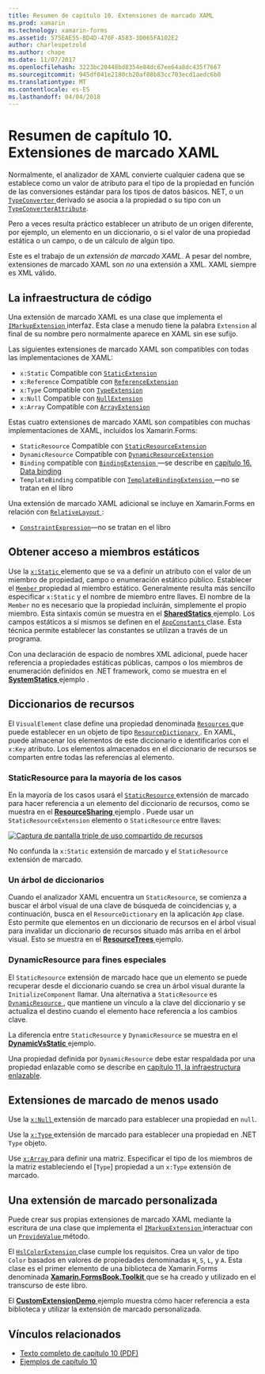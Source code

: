 ```yaml
---
title: Resumen de capítulo 10. Extensiones de marcado XAML
ms.prod: xamarin
ms.technology: xamarin-forms
ms.assetid: 575EAE55-BD4D-470F-A583-3D065FA102E2
author: charlespetzold
ms.author: chape
ms.date: 11/07/2017
ms.openlocfilehash: 3223bc20448bd8354e84dc67ee64a8dc435f7667
ms.sourcegitcommit: 945df041e2180cb20af08b83cc703ecd1aedc6b0
ms.translationtype: MT
ms.contentlocale: es-ES
ms.lasthandoff: 04/04/2018
---
```

# <a name="summary-of-chapter-10-xaml-markup-extensions"></a>Resumen de capítulo 10. Extensiones de marcado XAML

Normalmente, el analizador de XAML convierte cualquier cadena que se establece como un valor de atributo para el tipo de la propiedad en función de las conversiones estándar para los tipos de datos básicos. NET, o un [ `TypeConverter` ](https://developer.xamarin.com/api/type/Xamarin.Forms.TypeConverter/) derivado se asocia a la propiedad o su tipo con un [`TypeConverterAttribute`](https://developer.xamarin.com/api/type/Xamarin.Forms.TypeConverterAttribute/).

Pero a veces resulta práctico establecer un atributo de un origen diferente, por ejemplo, un elemento en un diccionario, o si el valor de una propiedad estática o un campo, o de un cálculo de algún tipo.

Este es el trabajo de un *extensión de marcado XAML*. A pesar del nombre, extensiones de marcado XAML son *no* una extensión a XML. XAML siempre es XML válido.

## <a name="the-code-infrastructure"></a>La infraestructura de código

Una extensión de marcado XAML es una clase que implementa el [ `IMarkupExtension` ](https://developer.xamarin.com/api/type/Xamarin.Forms.Xaml.IMarkupExtension/) interfaz. Esta clase a menudo tiene la palabra `Extension` al final de su nombre pero normalmente aparece en XAML sin ese sufijo.

Las siguientes extensiones de marcado XAML son compatibles con todas las implementaciones de XAML:

- `x:Static` Compatible con [`StaticExtension`](https://developer.xamarin.com/api/type/Xamarin.Forms.Xaml.StaticExtension/)
- `x:Reference` Compatible con [`ReferenceExtension`](https://developer.xamarin.com/api/type/Xamarin.Forms.Xaml.ReferenceExtension/)
- `x:Type` Compatible con [`TypeExtension`](https://developer.xamarin.com/api/type/Xamarin.Forms.Xaml.TypeExtension/)
- `x:Null` Compatible con [`NullExtension`](https://developer.xamarin.com/api/type/Xamarin.Forms.Xaml.NullExtension/)
- `x:Array` Compatible con [`ArrayExtension`](https://developer.xamarin.com/api/type/Xamarin.Forms.Xaml.ArrayExtension/)

Estas cuatro extensiones de marcado XAML son compatibles con muchas implementaciones de XAML, incluidos los Xamarin.Forms:

- `StaticResource` Compatible con [`StaticResourceExtension`](https://developer.xamarin.com/api/type/Xamarin.Forms.Xaml.StaticResourceExtension/)
- `DynamicResource` Compatible con [`DynamicResourceExtension`](https://developer.xamarin.com/api/type/Xamarin.Forms.Xaml.DynamicResourceExtension/)
- `Binding` compatible con [ `BindingExtension` ](https://developer.xamarin.com/api/type/Xamarin.Forms.Xaml.BindingExtension/) &mdash;se describe en [capítulo 16. Data binding](#chapter16)
- `TemplateBinding` compatible con [ `TemplateBindingExtension` ](https://developer.xamarin.com/api/type/Xamarin.Forms.Xaml.TemplateBindingExtension/) &mdash;no se tratan en el libro

Una extensión de marcado XAML adicional se incluye en Xamarin.Forms en relación con [ `RelativeLayout` ](https://developer.xamarin.com/api/type/Xamarin.Forms.RelativeLayout/):

- [`ConstraintExpression`](https://developer.xamarin.com/api/type/Xamarin.Forms.ConstraintExpression/)&mdash;no se tratan en el libro

## <a name="accessing-static-members"></a>Obtener acceso a miembros estáticos

Use la [ `x:Static` ](https://developer.xamarin.com/api/type/Xamarin.Forms.Xaml.StaticExtension/) elemento que se va a definir un atributo con el valor de un miembro de propiedad, campo o enumeración estático público. Establecer el [ `Member` ](https://developer.xamarin.com/api/property/Xamarin.Forms.Xaml.StaticExtension.Member/) propiedad al miembro estático. Generalmente resulta más sencillo especificar `x:Static` y el nombre de miembro entre llaves. El nombre de la `Member` no es necesario que la propiedad incluirán, simplemente el propio miembro. Esta sintaxis común se muestra en el [ **SharedStatics** ](https://github.com/xamarin/xamarin-forms-book-samples/tree/master/Chapter10/SharedStatics) ejemplo. Los campos estáticos a sí mismos se definen en el [ `AppConstants` ](https://github.com/xamarin/xamarin-forms-book-samples/blob/master/Chapter10/SharedStatics/SharedStatics/SharedStatics/AppConstants.cs) clase. Esta técnica permite establecer las constantes se utilizan a través de un programa.

Con una declaración de espacio de nombres XML adicional, puede hacer referencia a propiedades estáticas públicas, campos o los miembros de enumeración definidos en .NET framework, como se muestra en el [ **SystemStatics** ](https://github.com/xamarin/xamarin-forms-book-samples/tree/master/Chapter10/SystemStatics) ejemplo .

## <a name="resource-dictionaries"></a>Diccionarios de recursos

El `VisualElement` clase define una propiedad denominada [ `Resources` ](https://developer.xamarin.com/api/property/Xamarin.Forms.VisualElement.Resources/) que puede establecer en un objeto de tipo [ `ResourceDictionary` ](https://developer.xamarin.com/api/type/Xamarin.Forms.ResourceDictionary/). En XAML, puede almacenar los elementos de este diccionario e identificarlos con el `x:Key` atributo. Los elementos almacenados en el diccionario de recursos se comparten entre todas las referencias al elemento.

### <a name="staticresource-for-most-purposes"></a>StaticResource para la mayoría de los casos

En la mayoría de los casos usará el [ `StaticResource` ](https://developer.xamarin.com/api/type/Xamarin.Forms.Xaml.StaticResourceExtension/) extensión de marcado para hacer referencia a un elemento del diccionario de recursos, como se muestra en el [ **ResourceSharing** ](https://github.com/xamarin/xamarin-forms-book-samples/tree/master/Chapter10/ResourceSharing) ejemplo . Puede usar un `StaticResourceExtension` elemento o `StaticResource` entre llaves:

[![Captura de pantalla triple de uso compartido de recursos](images/ch10fg03-small.png "uso compartido de recursos")](images/ch10fg03-large.png#lightbox "uso compartido de recursos")

No confunda la `x:Static` extensión de marcado y el `StaticResource` extensión de marcado.

### <a name="a-tree-of-dictionaries"></a>Un árbol de diccionarios

Cuando el analizador XAML encuentra un `StaticResource`, se comienza a buscar el árbol visual de una clave de búsqueda de coincidencias y, a continuación, busca en el `ResourceDictionary` en la aplicación `App` clase. Esto permite que elementos en un diccionario de recursos en el árbol visual para invalidar un diccionario de recursos situado más arriba en el árbol visual. Esto se muestra en el [ **ResourceTrees** ](https://github.com/xamarin/xamarin-forms-book-samples/tree/master/Chapter10/ResourceTrees) ejemplo.

### <a name="dynamicresource-for-special-purposes"></a>DynamicResource para fines especiales

El `StaticResource` extensión de marcado hace que un elemento se puede recuperar desde el diccionario cuando se crea un árbol visual durante la `InitializeComponent` llamar. Una alternativa a `StaticResource` es [ `DynamicResource` ](https://developer.xamarin.com/api/type/Xamarin.Forms.Xaml.DynamicResourceExtension/), que mantiene un vínculo a la clave del diccionario y se actualiza el destino cuando el elemento hace referencia a los cambios clave.

La diferencia entre `StaticResource` y `DynamicResource` se muestra en el [ **DynamicVsStatic** ](https://github.com/xamarin/xamarin-forms-book-samples/tree/master/Chapter10/DynamicVsStatic) ejemplo.

Una propiedad definida por `DynamicResource` debe estar respaldada por una propiedad enlazable como se describe en [capítulo 11, la infraestructura enlazable](chapter11.md).

## <a name="lesser-used-markup-extensions"></a>Extensiones de marcado de menos usado

Use la [ `x:Null` ](https://developer.xamarin.com/api/type/Xamarin.Forms.Xaml.NullExtension/) extensión de marcado para establecer una propiedad en `null`.

Use la [ `x:Type` ](https://developer.xamarin.com/api/type/Xamarin.Forms.Xaml.TypeExtension/) extensión de marcado para establecer una propiedad en .NET `Type` objeto.

Use [ `x:Array` ](https://developer.xamarin.com/api/type/Xamarin.Forms.Xaml.ArrayExtension/) para definir una matriz. Especificar el tipo de los miembros de la matriz estableciendo el [`Type`] propiedad a un `x:Type` extensión de marcado.

## <a name="a-custom-markup-extension"></a>Una extensión de marcado personalizada

Puede crear sus propias extensiones de marcado XAML mediante la escritura de una clase que implementa el [ `IMarkupExtension` ](https://developer.xamarin.com/api/type/Xamarin.Forms.Xaml.IMarkupExtension/) interactuar con un [ `ProvideValue` ](https://developer.xamarin.com/api/member/Xamarin.Forms.Xaml.IMarkupExtension.ProvideValue/p/System.IServiceProvider/) método.

El [ `HslColorExtension` ](https://github.com/xamarin/xamarin-forms-book-samples/blob/master/Libraries/Xamarin.FormsBook.Toolkit/Xamarin.FormsBook.Toolkit/HslColorExtension.cs) clase cumple los requisitos. Crea un valor de tipo `Color` basados en valores de propiedades denominadas `H`, `S`, `L`, y `A`. Esta clase es el primer elemento de una biblioteca de Xamarin.Forms denominada [ **Xamarin.FormsBook.Toolkit** ](https://github.com/xamarin/xamarin-forms-book-samples/tree/master/Libraries/Xamarin.FormsBook.Toolkit) que se ha creado y utilizado en el transcurso de este libro.

El [ **CustomExtensionDemo** ](https://github.com/xamarin/xamarin-forms-book-samples/tree/master/Chapter10/CustomExtensionDemo) ejemplo muestra cómo hacer referencia a esta biblioteca y utilizar la extensión de marcado personalizada.



## <a name="related-links"></a>Vínculos relacionados

- [Texto completo de capítulo 10 (PDF)](https://download.xamarin.com/developer/xamarin-forms-book/XamarinFormsBook-Ch10-Apr2016.pdf)
- [Ejemplos de capítulo 10](https://github.com/xamarin/xamarin-forms-book-samples/tree/master/Chapter10)
